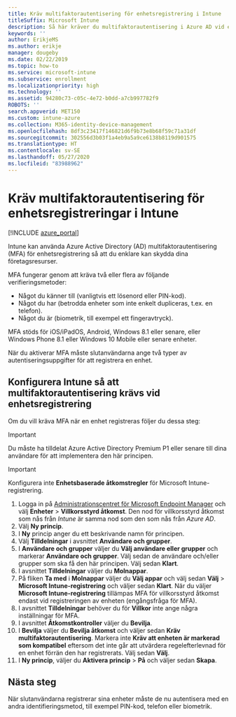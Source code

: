 ```yaml
---
title: Kräv multifaktorautentisering för enhetsregistrering i Intune
titleSuffix: Microsoft Intune
description: Så här kräver du multifaktorautentisering i Azure AD vid enhetsregistrering i Intune.
keywords: ''
author: ErikjeMS
ms.author: erikje
manager: dougeby
ms.date: 02/22/2019
ms.topic: how-to
ms.service: microsoft-intune
ms.subservice: enrollment
ms.localizationpriority: high
ms.technology: ''
ms.assetid: 94280c73-c05c-4e72-b0dd-a7cb997782f9
ROBOTS: ''
search.appverid: MET150
ms.custom: intune-azure
ms.collection: M365-identity-device-management
ms.openlocfilehash: 8df3c23417f146821d6f9b73e8b68f59c71a31df
ms.sourcegitcommit: 302556d3b03f1a4eb9a5a9ce6138b8119d901575
ms.translationtype: HT
ms.contentlocale: sv-SE
ms.lasthandoff: 05/27/2020
ms.locfileid: "83988962"
---
```

# <a name="require-multi-factor-authentication-for-intune-device-enrollments"></a>Kräv multifaktorautentisering för enhetsregistreringar i Intune

[!INCLUDE [azure_portal](../includes/azure_portal.md)]

Intune kan använda Azure Active Directory (AD) multifaktorautentisering (MFA) för enhetsregistrering så att du enklare kan skydda dina företagsresurser.

MFA fungerar genom att kräva två eller flera av följande verifieringsmetoder:

- Något du känner till (vanligtvis ett lösenord eller PIN-kod).
- Något du har (betrodda enheter som inte enkelt dupliceras, t.ex. en telefon).
- Något du är (biometrik, till exempel ett fingeravtryck).

MFA stöds för iOS/iPadOS, Android, Windows 8.1 eller senare, eller Windows Phone 8.1 eller Windows 10 Mobile eller senare enheter.

När du aktiverar MFA måste slutanvändarna ange två typer av autentiseringsuppgifter för att registrera en enhet.

## <a name="configure-intune-to-require-multi-factor-authentication-at-device-enrollment"></a>Konfigurera Intune så att multifaktorautentisering krävs vid enhetsregistrering

Om du vill kräva MFA när en enhet registreras följer du dessa steg:

>[!Important]
>Du måste ha tilldelat Azure Active Directory Premium P1 eller senare till dina användare för att implementera den här principen.

>[!Important]
>Konfigurera inte **Enhetsbaserade åtkomstregler** för Microsoft Intune-registrering.

1. Logga in på [Administrationscentret för Microsoft Endpoint Manager](https://go.microsoft.com/fwlink/?linkid=2109431) och välj **Enheter** > **Villkorsstyrd åtkomst**. Den nod för villkorsstyrd åtkomst som nås från *Intune* är samma nod som den som nås från *Azure AD*.
2. Välj **Ny princip**.
3. I **Ny** princip anger du ett beskrivande namn för principen.
4. Välj **Tilldelningar** i avsnittet **Användare och grupper**. 
5. I **Användare och grupper** väljer du **Välj användare eller grupper** och markerar **Användare och grupper**. Välj sedan de användare och/eller grupper som ska få den här principen. Välj sedan **Klart**.
6. I avsnittet **Tilldelningar** väljer du **Molnappar**.
7. På fliken **Ta med** i **Molnappar** väljer du **Välj appar** och välj sedan **Välj** > **Microsoft Intune-registrering** och väljer sedan **Klart**. När du väljer **Microsoft Intune-registrering** tillämpas MFA för villkorsstyrd åtkomst endast vid registreringen av enheten (engångsfråga för MFA).
8. I avsnittet **Tilldelningar** behöver du för **Villkor** inte ange några inställningar för MFA.
9. I avsnittet **Åtkomstkontroller** väljer du **Bevilja**.
10. I **Bevilja** väljer du **Bevilja åtkomst** och väljer sedan **Kräv multifaktorautentisering**. Markera inte **Kräv att enheten är markerad som kompatibel** eftersom det inte går att utvärdera regelefterlevnad för en enhet förrän den har registrerats. Välj sedan **Välj**.
11. I **Ny princip**, väljer du **Aktivera princip** > **På** och väljer sedan **Skapa**.



## <a name="next-steps"></a>Nästa steg

När slutanvändarna registrerar sina enheter måste de nu autentisera med en andra identifieringsmetod, till exempel PIN-kod, telefon eller biometrik.
